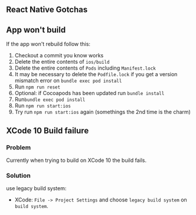 React Native Gotchas
---

App won't build
---

If the app won't rebuild follow this:
 1. Checkout a commit you know works
 2. Delete the entire contents of `ios/build`
 3. Delete the entire contents of `Pods` including `Manifest.lock`
 4. It may be necessary to delete the `Podfile.lock` if you get a version mismatch error on `bundle exec pod install`
 5. Run `npm run reset`
 6. Optional: if Cocoapods has been updated run `bundle install`
 7. Run`bundle exec pod install`
 8. Run `npm run start:ios`
 9. Try run `npm run start:ios` again (somethings the 2nd time is the charm)


XCode 10 Build failure
---

### Problem

Currently when trying to build on XCode 10 the build fails.

### Solution

use legacy build system:
 - XCode: ``File -> Project Settings`` and choose ``legacy build system`` on ``build system``.

